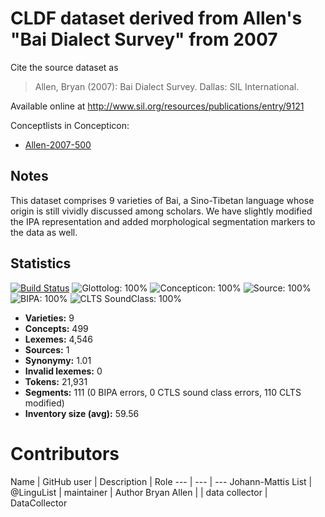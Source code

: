 # CLDF dataset derived from Allen's "Bai Dialect Survey" from 2007

Cite the source dataset as

> Allen, Bryan (2007): Bai Dialect Survey. Dallas: SIL International.

Available online at http://www.sil.org/resources/publications/entry/9121


Conceptlists in Concepticon:
- [Allen-2007-500](https://concepticon.clld.org/contributions/Allen-2007-500)
## Notes

This dataset comprises 9 varieties of Bai, a Sino-Tibetan language whose origin is still vividly discussed among scholars. We have slightly modified the IPA representation and added morphological segmentation markers to the data as well.



## Statistics


[![Build Status](https://travis-ci.org/lexibank/allenbai.svg?branch=master)](https://travis-ci.org/lexibank/allenbai)
![Glottolog: 100%](https://img.shields.io/badge/Glottolog-100%25-brightgreen.svg "Glottolog: 100%")
![Concepticon: 100%](https://img.shields.io/badge/Concepticon-100%25-brightgreen.svg "Concepticon: 100%")
![Source: 100%](https://img.shields.io/badge/Source-100%25-brightgreen.svg "Source: 100%")
![BIPA: 100%](https://img.shields.io/badge/BIPA-100%25-brightgreen.svg "BIPA: 100%")
![CLTS SoundClass: 100%](https://img.shields.io/badge/CLTS%20SoundClass-100%25-brightgreen.svg "CLTS SoundClass: 100%")

- **Varieties:** 9
- **Concepts:** 499
- **Lexemes:** 4,546
- **Sources:** 1
- **Synonymy:** 1.01
- **Invalid lexemes:** 0
- **Tokens:** 21,931
- **Segments:** 111 (0 BIPA errors, 0 CTLS sound class errors, 110 CLTS modified)
- **Inventory size (avg):** 59.56

# Contributors

Name | GitHub user | Description | Role
--- | --- | ---
Johann-Mattis List | @LinguList | maintainer | Author
Bryan Allen | | data collector | DataCollector


